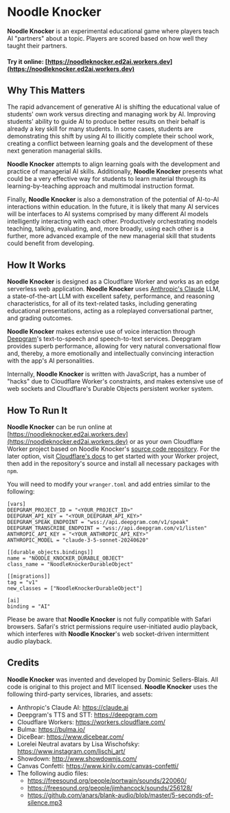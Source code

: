 # Noodle Knocker

**Noodle Knocker** is an experimental educational game where players teach AI "partners" about a topic. Players are scored based on how well they taught their partners.

#### Try it online: [https://noodleknocker.ed2ai.workers.dev](https://noodleknocker.ed2ai.workers.dev)


## Why This Matters

The rapid advancement of generative AI is shifting the educational value of students' own work versus directing and managing work by AI. Improving students' ability to guide AI to produce better results on their behalf is already a key skill for many students. In some cases, students are demonstrating this shift by using AI to illicitly complete their school work, creating a conflict between learning goals and the development of these next generation managerial skills.

**Noodle Knocker** attempts to align learning goals with the development and practice of managerial AI skills. Additionally, **Noodle Knocker** presents what could be a very effective way for students to learn material through its learning-by-teaching approach and multimodal instruction format.

Finally, **Noodle Knocker** is also a demonstration of the potential of AI-to-AI interactions within education. In the future, it is likely that many AI services will be interfaces to AI systems comprised by many different AI models intelligently interacting with each other. Productively orchestrating models teaching, talking, evaluating, and, more broadly, using each other is a further, more advanced example of the new managerial skill that students could benefit from developing.


## How It Works

**Noodle Knocker** is designed as a Cloudflare Worker and works as an edge serverless web application. **Noodle Knocker** uses [Anthropic's Claude](https://claude.ai) LLM, a state-of-the-art LLM with excellent safety, performance, and reasoning characteristics, for all of its text-related tasks, including generating educational presentations, acting as a roleplayed conversational partner, and grading outcomes.

**Noodle Knocker** makes extensive use of voice interaction through [Deepgram](https://deepgram.com)'s text-to-speech and speech-to-text services. Deepgram provides superb performance, allowing for very natural conversational flow and, thereby, a more emotionally and intellectually convincing interaction with the app's AI personalities.

Internally, **Noodle Knocker** is written with JavaScript, has a number of "hacks" due to Cloudflare Worker's constraints, and makes extensive use of web sockets and Cloudflare's Durable Objects persistent worker system.


## How To Run It

**Noodle Knocker** can be run online at [https://noodleknocker.ed2ai.workers.dev](https://noodleknocker.ed2ai.workers.dev) or as your own Cloudflare Worker project based on Noodle Knocker's [source code repository](https://github.com/DominicBlais/noodleknocker). For the later option, visit [Cloudflare's docs](https://developers.cloudflare.com/workers/) to get started with your Worker project, then add in the repository's source and install all necessary packages with `npm`.

You will need to modify your `wranger.toml` and add entries similar to the following:

```
[vars]
DEEPGRAM_PROJECT_ID = "<YOUR_PROJECT_ID>"
DEEPGRAM_API_KEY = "<YOUR_DEEPGRAM_API_KEY>"
DEEPGRAM_SPEAK_ENDPOINT = "wss://api.deepgram.com/v1/speak"
DEEPGRAM_TRANSCRIBE_ENDPOINT = "wss://api.deepgram.com/v1/listen"
ANTHROPIC_API_KEY = "<YOUR_ANTHROPIC_API_KEY>"
ANTHROPIC_MODEL = "claude-3-5-sonnet-20240620"

[[durable_objects.bindings]]
name = "NOODLE_KNOCKER_DURABLE_OBJECT"
class_name = "NoodleKnockerDurableObject"

[[migrations]]
tag = "v1"
new_classes = ["NoodleKnockerDurableObject"]

[ai]
binding = "AI"
```

Please be aware that **Noodle Knocker** is not fully compatible with Safari browsers. Safari's strict permissions require user-initiated audio playback, which interferes with **Noodle Knocker**'s web socket-driven intermittent audio playback.


## Credits

**Noodle Knocker** was invented and developed by Dominic Sellers-Blais. All code is original to this project and MIT licensed. **Noodle Knocker** uses the following third-party services, libraries, and assets:

- Anthropic's Claude AI: https://claude.ai
- Deepgram's TTS and STT: https://deepgram.com
- Cloudflare Workers: https://workers.cloudflare.com/
- Bulma: https://bulma.io/
- DiceBear: https://www.dicebear.com/
- Lorelei Neutral avatars by Lisa Wischofsky: https://www.instagram.com/lischi_art/
- Showdown: http://www.showdownjs.com/
- Canvas Confetti: https://www.kirilv.com/canvas-confetti/
- The following audio files:
  - https://freesound.org/people/portwain/sounds/220060/
  - https://freesound.org/people/jimhancock/sounds/256128/
  - https://github.com/anars/blank-audio/blob/master/5-seconds-of-silence.mp3

